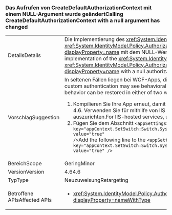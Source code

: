 ### <a name="calling-createdefaultauthorizationcontext-with-a-null-argument-has-changed"></a><span data-ttu-id="cca92-101">Das Aufrufen von CreateDefaultAuthorizationContext mit einem NULL-Argument wurde geändert</span><span class="sxs-lookup"><span data-stu-id="cca92-101">Calling CreateDefaultAuthorizationContext with a null argument has changed</span></span>

|   |   |
|---|---|
|<span data-ttu-id="cca92-102">Details</span><span class="sxs-lookup"><span data-stu-id="cca92-102">Details</span></span>|<span data-ttu-id="cca92-103">Die Implementierung des <xref:System.IdentityModel.Policy.AuthorizationContext?displayProperty=name>-Elements, das von einem Aufruf von <xref:System.IdentityModel.Policy.AuthorizationContext.CreateDefaultAuthorizationContext(System.Collections.Generic.IList{System.IdentityModel.Policy.IAuthorizationPolicy})?displayProperty=name> mit dem NULL-Wert als Argument „authorizationPolicies“ zurückgegeben wurde, hat seine Implementierung in .NET Framework 4.6 geändert.</span><span class="sxs-lookup"><span data-stu-id="cca92-103">The implementation of the <xref:System.IdentityModel.Policy.AuthorizationContext?displayProperty=name> returned by a call to the <xref:System.IdentityModel.Policy.AuthorizationContext.CreateDefaultAuthorizationContext(System.Collections.Generic.IList{System.IdentityModel.Policy.IAuthorizationPolicy})?displayProperty=name> with a null authorizationPolicies argument has changed its implementation in the .NET Framework 4.6.</span></span>|
|<span data-ttu-id="cca92-104">Vorschlag</span><span class="sxs-lookup"><span data-stu-id="cca92-104">Suggestion</span></span>|<span data-ttu-id="cca92-105">In seltenen Fällen liegen bei WCF-Apps, die die benutzerdefinierte Authentifizierung verwenden, möglicherweise Verhaltensunterschiede vor.</span><span class="sxs-lookup"><span data-stu-id="cca92-105">In rare cases, WCF apps that use custom authentication may see behavioral differences.</span></span> <span data-ttu-id="cca92-106">In derartigen Fällen gibt es zwei Möglichkeiten, um das vorherige Verhalten wiederherzustellen:</span><span class="sxs-lookup"><span data-stu-id="cca92-106">In such cases, the previous behavior can be restored in either of two ways:</span></span><ol><li><span data-ttu-id="cca92-107">Kompilieren Sie Ihre App erneut, damit sie auf eine frühere Version als .NET Framework 4.6 abzielt.</span><span class="sxs-lookup"><span data-stu-id="cca92-107">Recompile your app to target an earlier version of the .NET Framework than 4.6.</span></span> <span data-ttu-id="cca92-108">Verwenden Sie für mithilfe von IIS gehosteten Diensten das &lt;httpRuntime targetFramework=&quot;x.x&quot; /&gt;-Element, um Ihre Apps auf eine frühere Version von .NET Framework auszurichten.</span><span class="sxs-lookup"><span data-stu-id="cca92-108">For IIS-hosted services, use the &lt;httpRuntime targetFramework=&quot;x.x&quot; /&gt; element to target an earlier version of the .NET Framework.</span></span></li><li><span data-ttu-id="cca92-109">Fügen Sie dem Abschnitt <code>&lt;appSettings&gt;</code> Ihrer Datei „app.config“ die folgende Zeile hinzu: <code>&lt;add key=&quot;appContext.SetSwitch:Switch.System.IdentityModel.EnableCachedEmptyDefaultAuthorizationContext&quot; value=&quot;true&quot; /&gt;</code></span><span class="sxs-lookup"><span data-stu-id="cca92-109">Add the following line to the <code>&lt;appSettings&gt;</code> section of your app.config file: <code>&lt;add key=&quot;appContext.SetSwitch:Switch.System.IdentityModel.EnableCachedEmptyDefaultAuthorizationContext&quot; value=&quot;true&quot; /&gt;</code></span></span></li></ol>|
|<span data-ttu-id="cca92-110">Bereich</span><span class="sxs-lookup"><span data-stu-id="cca92-110">Scope</span></span>|<span data-ttu-id="cca92-111">Gering</span><span class="sxs-lookup"><span data-stu-id="cca92-111">Minor</span></span>|
|<span data-ttu-id="cca92-112">Version</span><span class="sxs-lookup"><span data-stu-id="cca92-112">Version</span></span>|<span data-ttu-id="cca92-113">4.6</span><span class="sxs-lookup"><span data-stu-id="cca92-113">4.6</span></span>|
|<span data-ttu-id="cca92-114">Typ</span><span class="sxs-lookup"><span data-stu-id="cca92-114">Type</span></span>|<span data-ttu-id="cca92-115">Neuzuweisung</span><span class="sxs-lookup"><span data-stu-id="cca92-115">Retargeting</span></span>|
|<span data-ttu-id="cca92-116">Betroffene APIs</span><span class="sxs-lookup"><span data-stu-id="cca92-116">Affected APIs</span></span>|<ul><li><xref:System.IdentityModel.Policy.AuthorizationContext.CreateDefaultAuthorizationContext(System.Collections.Generic.IList{System.IdentityModel.Policy.IAuthorizationPolicy})?displayProperty=nameWithType></li></ul>|

